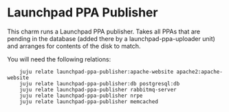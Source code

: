 # Launchpad PPA Publisher

This charm runs a Launchpad PPA publisher. Takes all PPAs that are pending
in the database (added there by a launchpad-ppa-uploader unit) and arranges
for contents of the disk to match.

You will need the following relations:

```
    juju relate launchpad-ppa-publisher:apache-website apache2:apache-website
    juju relate launchpad-ppa-publisher:db postgresql:db
    juju relate launchpad-ppa-publisher rabbitmq-server
    juju relate launchpad-ppa-publisher nrpe
    juju relate launchpad-ppa-publisher memcached
```
